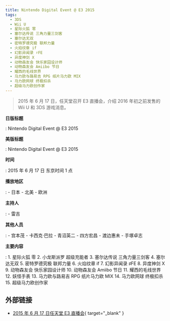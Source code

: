 ```yaml
---
title: Nintendo Digital Event @ E3 2015
tags:
  - 3DS
  - Wii U
  - 星际火狐 零
  - 塞尔达传说 三角力量三剑客
  - 塞尔达无双
  - 密特罗德究极 联邦力量
  - 火焰纹章 if
  - 幻影异闻录 ♯FE
  - 异度神剑 X
  - 动物森友会 快乐家园设计师
  - 动物森友会 Amiibo 节日
  - 耀西的毛线世界
  - 马力欧与路易吉 RPG 纸片马力欧 MIX
  - 马力欧网球 终极扣杀
  - 超级马力欧创作家
---
```


> 2015 年 6 月 17 日，任天堂召开 E3 直播会，介绍 2016 年初之前发售的 Wii U 和 3DS 游戏消息。

**日版标题**

:   Nintendo Digital Event @ E3 2015

**美版标题**

:   Nintendo Digital Event @ E3 2015

**时间**

:   2015 年 6 月 17 日 东京时间 1 点

**播放地区**

:   - 日本
	- 北美
	- 欧洲

**主持人**

:   - 雷吉

**其他人员**

:   - 宫本茂
	- 卡西克·巴拉
	- 青沼英二
	- 四方宏昌
	- 渡边惠未
	- 手塚卓志

**主要内容**

:   1. 星际火狐 零
	2. 小龙斯派罗 超级充能者
	3. 塞尔达传说 三角力量三剑客
	4. 塞尔达无双
	5. 密特罗德究极 联邦力量
	6. 火焰纹章 if
	7. 幻影异闻录 ♯FE
	8. 异度神剑 X
	9. 动物森友会 快乐家园设计师
	10. 动物森友会 Amiibo 节日
	11. 耀西的毛线世界
	12. 妖怪手表
	13. 马力欧与路易吉 RPG 纸片马力欧 MIX
	14. 马力欧网球 终极扣杀
	15. 超级马力欧创作家

## 外部链接

- [2015 年 6 月 17 日任天堂 E3 直播会](https://www.bilibili.com/video/BV1LJ411L775/){ target="_blank" }
